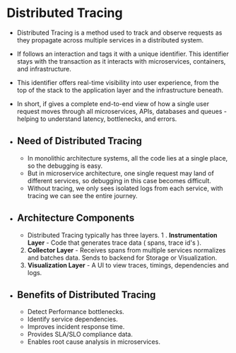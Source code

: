 # Distributed Tracing
- Distributed Tracing is a method used to track and observe requests as they propagate across multiple services in a distributed system.
- If follows an interaction and tags it with a unique identifier. This identifier stays with the transaction as it interacts with microservices, containers, and infrastructure.
- This identifier offers real-time visibility into user experience, from the top of the stack to the application layer and the infrastructure beneath.
- In short, if gives a complete end-to-end view of how a single user request moves through all microservices, APIs, databases and queues - helping to understand latency, bottlenecks, and errors.

- ## Need of Distributed Tracing
	- In monolithic architecture systems, all the code lies at a single place, so the debugging is easy.
	- But in microservice architecture, one single request may land of different services, so debugging in this case becomes difficult.
	- Without tracing, we only sees isolated logs from each service, with tracing we can see the entire journey.

- ## Architecture Components
	- Distributed Tracing typically has three layers.
	1 . **Instrumentation Layer** - Code that generates trace data ( spans, trace id's ).
	2. **Collector Layer** - Receives spans from multiple services normalizes and batches data. Sends to backend for Storage or Visualization.
	3. **Visualization Layer** - A UI to view traces, timings, dependencies and logs.

- ## Benefits of Distributed Tracing
	- Detect Performance bottlenecks.
	- Identify service dependencies.
	- Improves incident response time.
	- Provides SLA/SLO compliance data.
	- Enables root cause analysis in microservices.
